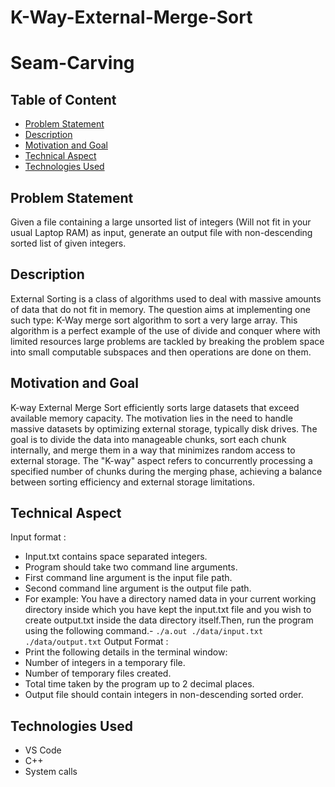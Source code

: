 # K-Way-External-Merge-Sort

# Seam-Carving
## Table of Content
  * [Problem Statement](#Problem-Statement)
  * [Description](#Description)
  * [Motivation and Goal](#Motivation-and-Goal)
  * [Technical Aspect](#technical-aspect)
  * [Technologies Used](#technologies-Used)


## Problem Statement
Given a file containing a large unsorted list of integers (Will not fit in your usual Laptop RAM) as input, generate an output file with non-descending sorted list of given integers.  

## Description
External Sorting is a class of algorithms used to deal with massive amounts of data that do not fit in memory. The question aims at implementing one such type: K-Way merge sort algorithm to sort a very large array. This algorithm is a perfect example of the use of divide and conquer where with limited resources large problems are tackled by breaking the problem space into small computable subspaces and then operations are done on them.  


## Motivation and Goal
K-way External Merge Sort efficiently sorts large datasets that exceed available memory capacity. The motivation lies in the need to handle massive datasets by optimizing external storage, typically disk drives. The goal is to divide the data into manageable chunks, sort each chunk internally, and merge them in a way that minimizes random access to external storage. The "K-way" aspect refers to concurrently processing a specified number of chunks during the merging phase, achieving a balance between sorting efficiency and external storage limitations.  

## Technical Aspect
Input format :  
- Input.txt contains space separated integers.  
- Program should take two command line arguments.  
- First command line argument is the input file path.  
- Second command line argument is the output file path.  
- For example: You have a directory named data in your current working directory inside which you have kept the input.txt file and you wish to create output.txt inside the data directory itself.Then, run the program using the following command.-
`./a.out ./data/input.txt ./data/output.txt`
Output Format :  
- Print the following details in the terminal window:  
- Number of integers in a temporary file.  
- Number of temporary files created.  
- Total time taken by the program up to 2 decimal places.  
- Output file should contain integers in non-descending sorted order.


## Technologies Used
- VS Code
- C++
- System calls
